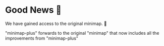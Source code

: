 # Good News :tada:

We have gained access to the original minimap. :tada:

"minimap-plus" forwards to the original "minimap" that now includes all the improvements from "minimap-plus"
